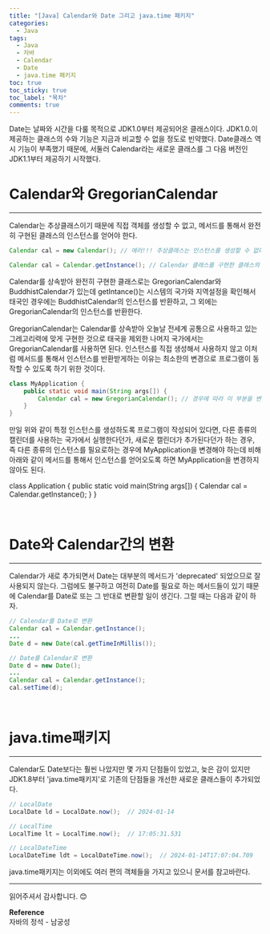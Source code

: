 ```yaml
---
title: "[Java] Calendar와 Date 그리고 java.time 패키지"
categories:
  - Java
tags:
  - Java
  - 자바
  - Calendar
  - Date
  - java.time 패키지
toc: true
toc_sticky: true
toc_label: "목차"
comments: true
---
```


Date는 날짜와 시간을 다룰 목적으로  JDK1.0부터 제공되어온 클래스이다. JDK1.0.이 제공하는 클래스의 수와 기능은 지금과 비교할 수 없을 정도로 빈약했다. Date클래스 역시 기능이 부족했기 때문에, 서둘러 Calendar라는 새로운 클래스를 그 다음 버전인 JDK1.1부터 제공하기 시작했다.

# Calendar와 GregorianCalendar
---
Calendar는 추상클래스이기 때문에 직접 객체를 생성할 수 없고, 메서드를 통해서 완전히 구현된 클래스의 인스턴스를 얻어야 한다.

```java
Calendar cal = new Calendar(); // 에러!!! 추상클래스는 인스턴스를 생성할 수 없다.

Calendar cal = Calendar.getInstance(); // Calendar 클래스를 구현한 클래스의 인스턴스를 반환
```

Calendar를 상속받아 완전히 구현한 클래스로는 GregorianCalendar와 BuddhistCalendar가 있는데 getIntance()는 시스템의 국가와 지역설정을 확인해서 태국인 경우에는 BuddhistCalendar의 인스턴스를 반환하고, 그 외에는 GregorianCalendar의 인스턴스를 반환한다.

GregorianCalendar는 Calendar를 상속받아 오늘날 전세계 공통으로 사용하고 있는 그레고리력에 맞게 구현한 것으로 태국을 제외한 나머지 국가에서는 GregorianCalendar를 사용하면 된다.
인스턴스를 직접 생성해서 사용하지 않고 이처럼 메서드를 통해서 인스턴스를 반환받게하는 이유는 최소한의 변경으로 프로그램이 동작할 수 있도록 하기 위한 것이다.

```java
class MyApplication {
    public static void main(String args[]) {
        Calendar cal = new GregorianCalendar(); // 경우에 따라 이 부분을 변경해야 한다.
    }
}
```

만일 위와 같이 특정 인스턴스를 생성하도록 프로그램이 작성되어 있다면, 다른 종류의 캘린더를 사용하는 국가에서 실행한다던가, 새로운 캘린더가 추가된다던가 하는 경우, 즉 다른 종류의 인스턴스를 필요로하는 경우에 MyApplication을 변경해야 하는데 비해 아래와 같이 메서드를 통해서 인스턴스를 얻어오도록 하면 MyApplication을 변경하지 않아도 된다.

class Application {
    public static void main(String args[]) {
        Calendar cal = Calendar.getInstance();
    }
}

<br>

# Date와 Calendar간의 변환
---
Calendar가 새로 추가되면서 Date는 대부분의 메서드가 'deprecated' 되었으므로 잘 사용되지 않는다. 그럼에도 불구하고 여전히 Date를 필요로 하는 메서드들이 있기 때문에 Calendar를 Date로 또는 그 반대로 변환할 일이 생긴다. 그럴 때는 다음과 같이 하자.

```java
// Calendar를 Date로 변환
Calendar cal = Calendar.getInstance();
...
Date d = new Date(cal.getTimeInMillis());

// Date를 Calendar로 변환
Date d = new Date();
...
Calendar cal = Calendar.getInstance();
cal.setTime(d);
```

<br>

# java.time패키지
---
Calendar도 Date보다는 훨씬 나았지만 몇 가지 단점들이 있었고, 늦은 감이 있지만 JDK1.8부터 'java.time패키지'로 기존의 단점들을 개선한 새로운 클래스들이 추가되었다.

```java
// LocalDate
LocalDate ld = LocalDate.now();  // 2024-01-14

// LocalTime
LocalTime lt = LocalTime.now();  // 17:05:31.531

// LocalDateTime
LocalDateTime ldt = LocalDateTime.now();  // 2024-01-14T17:07:04.709
```

java.time패키지는 이외에도 여러 편의 객체들을 가지고 있으니 문서를 참고바란다.

---

읽어주셔서 감사합니다. 😊 

__Reference__  
자바의 정석 - 남궁성  
